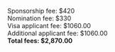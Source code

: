 Sponsorship fee: $420 <br />
Nomination fee: $330 <br />
Visa applicant fee: $1060.00 <br />
Additional applicant fee: $1060.00 <br />
**Total fees: $2,870.00**
